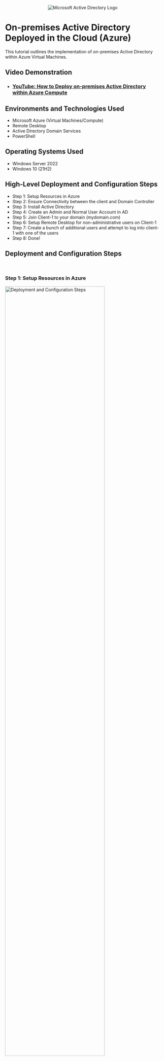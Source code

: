 <p align="center">
<img src="https://i.imgur.com/pU5A58S.png" alt="Microsoft Active Directory Logo"/>
</p>

<h1>On-premises Active Directory Deployed in the Cloud (Azure)</h1>
This tutorial outlines the implementation of on-premises Active Directory within Azure Virtual Machines.<br />


<h2>Video Demonstration</h2>

- ### [YouTube: How to Deploy on-premises Active Directory within Azure Compute](https://www.youtube.com)

<h2>Environments and Technologies Used</h2>

- Microsoft Azure (Virtual Machines/Compute)
- Remote Desktop
- Active Directory Domain Services
- PowerShell

<h2>Operating Systems Used </h2>

- Windows Server 2022
- Windows 10 (21H2)

<h2>High-Level Deployment and Configuration Steps</h2>

- Step 1: Setup Resources in Azure
- Step 2: Ensure Connectivity between the client and Domain Controller
- Step 3: Install Active Directory
- Step 4: Create an Admin and Normal User Account in AD
- Step 5: Join Client-1 to your domain (mydomain.com)
- Step 6: Setup Remote Desktop for non-administrative users on Client-1
- Step 7: Create a bunch of additional users and attempt to log into client-1 with one of the users
- Step 8: Done!

<h2>Deployment and Configuration Steps</h2>
<br />
<h3>Step 1: Setup Resources in Azure</h3>
<p>
<img src="https://user-images.githubusercontent.com/131130119/235380469-c636f956-79d5-43b5-957a-169052ec218b.png" height="80%" width="80%" alt="Deployment and Configuration Steps"/>
</p>

- Create the Domain Controller VM (Windows Server 2022) named “DC-1”
  - create new virtual machine
  - name the VM
- Take note of the Resource Group and Virtual Network (Vnet) that get created at this time
  - ensure that a resource group is created this time and intall the VM in the RG 
- Set Domain Controller’s NIC Private IP address to be static
  - In Azure, go to the network topology change the NIC IP to static
- Create the Client VM (Windows 10) named “Client-1”. Use the same Resource Group and Vnet that was created in Step 1.a
- Ensure that both VMs are in the same Vnet (you can check the topology with Network Watcher

<br />

<h3>Step 2: Ensure Connectivity between the client and Domain Controller</h3>
<p>
<img src="https://user-images.githubusercontent.com/131130119/235381805-edd6fa5d-4636-4264-a642-e21ccd031f4f.png" height="80%" width="80%" alt="Deployment and Configuration Steps"/>
</p>
<p>
<img src="https://user-images.githubusercontent.com/131130119/235381924-35374d42-5669-49b0-a96e-f1cdf910c2c9.png" height="80%" width="80%" alt="Deployment and Configuration Steps"/>
</p>

- Login to Client-1 with Remote Desktop and ping DC-1’s private IP address with ping -t <ip address> (perpetual ping)
  - run cmd (command prompt)
  - type "ping -t <ip address>"
  - notice that the echo result isn't successful as it will timeout
- Login to the Domain Controller and enable ICMPv4 in on the local windows Firewall
  - run window firewall (wf.msc)
  - click on inbound rule
  - go to tcp protocol column
  - look for ICMPv4 and enable the networking diagnosis echo requests
- Check back at Client-1 to see the ping succeed
  - go back to the perpetual ping on the client 1
  - verify if the request has been recieved.
  - it should be successful at this time after the ICMPv4 request has been enabled in the DC
  
<br />

<h3>Step 3: Install Active Directory</h3>
<p>
<img src="https://user-images.githubusercontent.com/131130119/235382528-af5bc10d-714f-4924-9f79-e647386fe23b.png" height="80%" width="80%" alt="Deployment and Configuration Steps"/>
</p>
  <p>
<img src="https://user-images.githubusercontent.com/131130119/235383548-bc13e538-bf15-4c34-b4e3-17f8d6081ffe.png" height="80%" width="80%" alt="Deployment and Configuration Steps"/>
</p>

- Login to DC-1 and install Active Directory Domain Services
    - add role and features -->
    - active directory domain services
    - add features
    - install
- Promote as a DC: Setup a new forest as mydomain.com (can be anything, just remember what it is)
    - add new forest
    - root domain name (mydomain.com)
    - install
- Restart and then log back into DC-1 as user: mydomain.com\labuser
  
<br />
  
  <h3>Step 4: Create an Admin and Normal User Account in AD</h3>
<p>
<img src="https://user-images.githubusercontent.com/131130119/235386531-bcac59c3-3be6-4845-8721-3e0c684418cb.png" height="80%" width="80%" alt="Deployment and Configuration Steps"/>
</p>
  
- In Active Directory Users and Computers (ADUC), create an Organizational Unit (OU) called “_EMPLOYEES”
    - new 
    - organizational unit 
    - name = _EMPLOYEES
- Create a new OU named “_ADMINS”
    - new 
    - organizational unit 
    - name = _ADMINS
- Create a new employee named “Jane Doe” (same password) with the username of “jane_admin”
    - new
    - user
    - name = Jane Doe 
  
    <p>
<img src="https://user-images.githubusercontent.com/131130119/235387295-32781c87-7f80-4d15-8a55-596c9b704b69.png" height="80%" width="80%" alt="Deployment and Configuration Steps"/>
</p>
  
- Add jane_admin to the “Domain Admins” Security Group
- Log out/close the Remote Desktop connection to DC-1 and log back in as “mydomain.com\jane_admin”
- User jane_admin as your admin account from now on
  
<br />

  <h3>Step 5: Join Client-1 to your domain (mydomain.com)</h3>
<p>
<img src="https://user-images.githubusercontent.com/131130119/235389155-5bb24a7b-a348-4c3a-af65-deccdc37bcd0.png" height="80%" width="80%" alt="Deployment and Configuration Steps"/>
</p>

- From the Azure Portal, set Client-1’s DNS settings to the DC’s Private IP address
    - go to the network topology
    - dns server and 
    - set Client-1’s DNS to DC’s Private IP address
- From the Azure Portal, restart Client-1
- Login to Client-1 (Remote Desktop) as the original local admin (labuser) and join it to the domain (computer will restart)
  - go to rename this PC
  - connect the domain name to the client one PC and save
  - computer will restart
- Login to the Domain Controller (Remote Desktop) and verify Client-1 shows up in Active Directory Users and Computers (ADUC) inside the “Computers” container on the root of the domain
  - login to the domain controller
  - open active directory 
  - go to active directory user and computer
  -inside the computer folder, check if client 1 appears in it
- Create a new OU named “_CLIENTS” and drag Client-1 into there 
  
  
<br />

<p>
<img src="https://i.imgur.com/DJmEXEB.png" height="80%" width="80%" alt="Deployment and Configuration Steps"/>
</p>
<p>
Lorem ipsum dolor sit amet, consectetur adipiscing elit, sed do eiusmod tempor incididunt ut labore et dolore magna aliqua. Ut enim ad minim veniam, quis nostrud exercitation ullamco laboris nisi ut aliquip ex ea commodo consequat. Duis aute irure dolor in reprehenderit in voluptate velit esse cillum dolore eu fugiat nulla pariatur.
</p>
<br />

<p>
<img src="https://i.imgur.com/DJmEXEB.png" height="80%" width="80%" alt="Deployment and Configuration Steps"/>
</p>
<p>
Lorem ipsum dolor sit amet, consectetur adipiscing elit, sed do eiusmod tempor incididunt ut labore et dolore magna aliqua. Ut enim ad minim veniam, quis nostrud exercitation ullamco laboris nisi ut aliquip ex ea commodo consequat. Duis aute irure dolor in reprehenderit in voluptate velit esse cillum dolore eu fugiat nulla pariatur.
</p>
<br />

<p>
<img src="https://i.imgur.com/DJmEXEB.png" height="80%" width="80%" alt="Deployment and Configuration Steps"/>
</p>
<p>
Lorem ipsum dolor sit amet, consectetur adipiscing elit, sed do eiusmod tempor incididunt ut labore et dolore magna aliqua. Ut enim ad minim veniam, quis nostrud exercitation ullamco laboris nisi ut aliquip ex ea commodo consequat. Duis aute irure dolor in reprehenderit in voluptate velit esse cillum dolore eu fugiat nulla pariatur.
</p>
<br />

<p>
<img src="https://i.imgur.com/DJmEXEB.png" height="80%" width="80%" alt="Deployment and Configuration Steps"/>
</p>
<p>
Lorem ipsum dolor sit amet, consectetur adipiscing elit, sed do eiusmod tempor incididunt ut labore et dolore magna aliqua. Ut enim ad minim veniam, quis nostrud exercitation ullamco laboris nisi ut aliquip ex ea commodo consequat. Duis aute irure dolor in reprehenderit in voluptate velit esse cillum dolore eu fugiat nulla pariatur.
</p>
<br />

<p>
<img src="https://i.imgur.com/DJmEXEB.png" height="80%" width="80%" alt="Deployment and Configuration Steps"/>
</p>
<p>
Lorem ipsum dolor sit amet, consectetur adipiscing elit, sed do eiusmod tempor incididunt ut labore et dolore magna aliqua. Ut enim ad minim veniam, quis nostrud exercitation ullamco laboris nisi ut aliquip ex ea commodo consequat. Duis aute irure dolor in reprehenderit in voluptate velit esse cillum dolore eu fugiat nulla pariatur.
</p>
<br />
